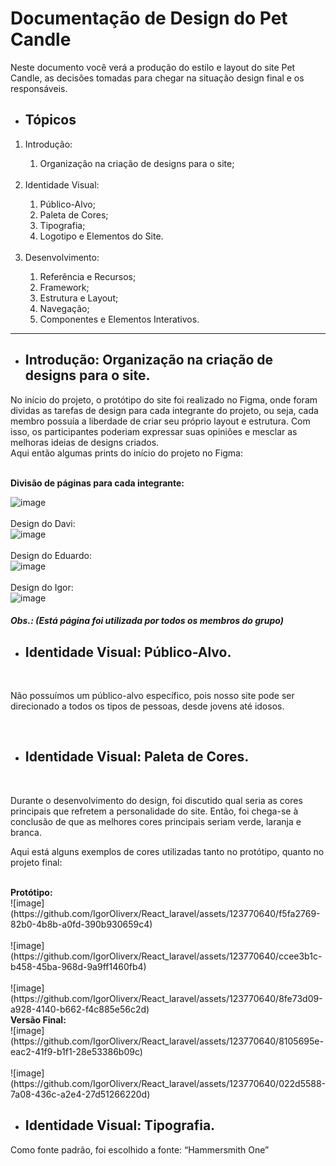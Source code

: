 # Documentação de Design do Pet Candle

Neste documento você verá a produção do estilo e layout do site Pet Candle, as decisões tomadas para chegar na situação design final e os responsáveis.

<ul>
  <li><h2>Tópicos</h2></li>
</ul>

<ol>
    <li>Introdução:</li>
  <ol>
    <li>Organização na criação de designs para o site;</li>
  </ol>
  <br>
  <li>Identidade Visual:</li>
  <ol>
    <li>Público-Alvo;</li>
    <li>Paleta de Cores;</li>
    <li>Tipografia;</li>
    <li>Logotipo e Elementos do Site.</li>
  </ol>
  <br>
  <li>Desenvolvimento:</li>
  <ol>
    <li>Referência e Recursos;</li>
    <li>Framework;</li>
    <li>Estrutura e Layout;</li>
    <li>Navegação;</li>
    <li>Componentes e Elementos Interativos.</li>
  </ol>
</ol>

<hr>

<ul><li><h2>Introdução: Organização na criação de designs para o site.</h2></li></ul>

<p>
  No início do projeto, o protótipo do site foi realizado no Figma, onde foram dividas as tarefas de design para cada integrante do projeto, ou seja, cada membro possuía a liberdade de criar seu próprio layout e estrutura.
   Com isso, os participantes poderiam expressar suas opiniões e mesclar as melhoras ideias de designs criados.
<br>
Aqui então algumas prints do início do projeto no Figma:
</p>
<br>
  <b>Divisão de páginas para cada integrante:</b>
<br>

![image](https://github.com/IgorOliverx/React_laravel/assets/123770640/ea7ead37-441a-40e6-beee-0a153d640792)
<br><br>
Design do Davi:
<br>
![image](https://github.com/IgorOliverx/React_laravel/assets/123770640/f12a2969-db7e-4826-ad74-dbe34cc57b1c)
<br><br>
Design do Eduardo:
<br>
![image](https://github.com/IgorOliverx/React_laravel/assets/123770640/f0cbdfe5-e6bb-481c-a9e8-fc939dc97ebf)
<br><br>
Design do Igor:
<br>
![image](https://github.com/IgorOliverx/React_laravel/assets/123770640/2853009a-9b66-4e0d-baf1-717131bfc58d)
<br>
<h5><b>Obs.: (Está página foi utilizada por todos os membros do grupo)</b></h5>

<ul><li><h2>Identidade Visual: Público-Alvo.</h2></li></ul>
<br>
<p>
    Não possuímos um público-alvo específico, pois nosso site pode ser direcionado a todos os tipos de pessoas, desde jovens até idosos.
</p>
<br>
<ul><li><h2>Identidade Visual: Paleta de Cores.</h2></li></ul>
<br>
<p>
     Durante o desenvolvimento do design, foi discutido qual seria as cores principais que refretem a personalidade do site.
   Então, foi chega-se à conclusão de que as melhores cores principais seriam verde, laranja e branca.

Aqui está alguns exemplos de cores utilizadas tanto no protótipo, quanto no projeto final:
</p>
<br>
<b>Protótipo:</b>
<br>
![image](https://github.com/IgorOliverx/React_laravel/assets/123770640/f5fa2769-82b0-4b8b-a0fd-390b930659c4)
<br><br>
![image](https://github.com/IgorOliverx/React_laravel/assets/123770640/ccee3b1c-b458-45ba-968d-9a9ff1460fb4)
<br><br>
![image](https://github.com/IgorOliverx/React_laravel/assets/123770640/8fe73d09-a928-4140-b662-f4c885e56c2d)
<br>
<b>Versão Final:</b>
<br>
![image](https://github.com/IgorOliverx/React_laravel/assets/123770640/8105695e-eac2-41f9-b1f1-28e53386b09c)
<br><br>
![image](https://github.com/IgorOliverx/React_laravel/assets/123770640/022d5588-7a08-436c-a2e4-27d51266220d)
<br>

<ul><li><h2>Identidade Visual: Tipografia.</h2></li></ul>

<p>
     Como fonte padrão, foi escolhido a fonte: “Hammersmith One”
</p>
